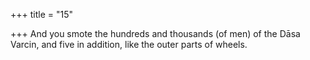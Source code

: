 +++
title = "15"

+++
And you smote the hundreds and thousands (of men) of the Dāsa  Varcin,
and five in addition, like the outer parts of wheels.